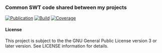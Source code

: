 ### Common SWT code shared between my projects
[![Publication](https://img.shields.io/maven-central/v/de.carne/java-swt-gtk-linux-x86_64)](https://search.maven.org/artifact/de.carne/java-swt-gtk-linux-x86_64)
[![Build](https://github.com/hdecarne/java-swt/actions/workflows/build-on-linux.yml/badge.svg)](https://github.com/hdecarne/java-swt/actions/workflows/build-on-linux.yml)
[![Coverage](https://sonarcloud.io/api/project_badges/measure?project=de.carne%3Ajava-swt&metric=coverage)](https://sonarcloud.io/dashboard?id=de.carne%3Ajava-swt)  

#### License
This project is subject to the the GNU General Public License version 3 or later version.
See LICENSE information for details.
